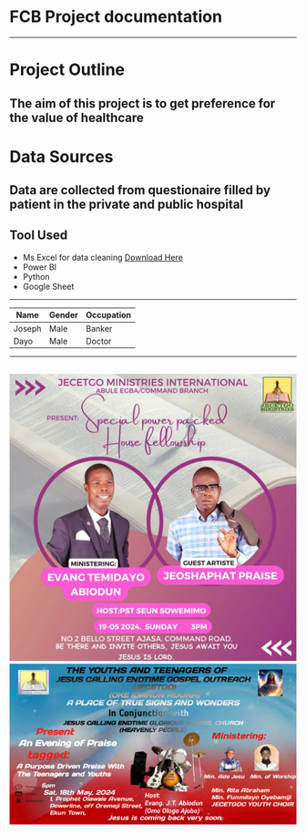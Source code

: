 # FCB Project documentation
---
# Project Outline
The aim of this project is to get preference for the value of healthcare
---
# Data Sources
Data are collected from questionaire filled by patient in the private and public hospital
---
## Tool Used
- Ms Excel for data cleaning [Download Here](http://microsoft.com)
- Power BI
- Python
- Google Sheet
---
|Name |Gender |Occupation |
|------|------|------|
|Joseph |Male |Banker |
|Dayo |Male |Doctor |
---
![](aab.jpg)
![](a.png)
---

